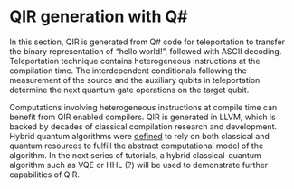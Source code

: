 
# QIR generation with Q# #

In this section, QIR is generated from Q# code for teleportation to transfer the binary representation of “hello world!”, followed with ASCII decoding. Teleportation technique contains heterogeneous instructions at the compilation time. The interdependent conditionals following the measurement of the source and the auxiliary qubits in teleportation determine the next quantum gate operations on the target qubit.

Computations involving heterogeneous instructions at compile time can benefit from QIR enabled compilers. QIR is generated in LLVM, which is backed by decades of classical compilation research and development. Hybrid quantum algorithms were [defined](https://arxiv.org/pdf/2207.06850.pdf) to rely on both classical and quantum resources to fulfill the abstract computational model of the algorithm. In the next series of tutorials, a hybrid classical-quantum algorithm such as VQE or HHL (?) will be used to demonstrate further capabilities of QIR.
